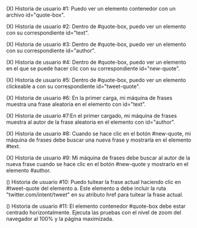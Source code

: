 (X) Historia de usuario #1: Puedo ver un elemento contenedor con un archivo id="quote-box".

(X) Historia de usuario #2: Dentro de #quote-box, puedo ver un elemento con su correspondiente id="text".

(X) Historia de usuario #3: Dentro de #quote-box, puedo ver un elemento con su correspondiente id="author".

(X) Historia de usuario #4: Dentro de #quote-box, puedo ver un elemento en el que se puede hacer clic con su correspondiente id="new-quote".

(X) Historia de usuario #5: Dentro de #quote-box, puedo ver un elemento clickeable a con su correspondiente id="tweet-quote".

(X) Historia de usuario #6: En la primer carga, mi máquina de frases muestra una frase aleatoria en el elemento con id="text".

(X) Historia de usuario #7:En el primer cargado, mi máquina de frases muestra al autor de la frase aleatoria en el elemento con id="author".

(X) Historia de usuario #8: Cuando se hace clic en el botón #new-quote, mi máquina de frases debe buscar una nueva frase y mostrarla en el elemento #text.

(X) Historia de usuario #9: Mi máquina de frases debe buscar al autor de la nueva frase cuando se hace clic en el botón #new-quote y mostrarlo en el elemento #author.

() Historia de usuario #10: Puedo tuitear la frase actual haciendo clic en #tweet-quote del elemento a. Este elemento a debe incluir la ruta "twitter.com/intent/tweet" en su atributo href para tuitear la frase actual.

() Historia de usuario #11: El elemento contenedor #quote-box debe estar centrado horizontalmente. Ejecuta las pruebas con el nivel de zoom del navegador al 100% y la página maximizada.